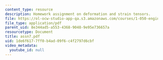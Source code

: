 ```yaml
---
content_type: resource
description: Homework assignment on deformation and strain tensors.
file: https://ol-ocw-studio-app-qa.s3.amazonaws.com/courses/1-050-engineering-mechanics-i-fall-2007/1de6f6177ff0b4ad09f6c4f2797d6cbf_assn7.pdf
file_type: application/pdf
parent_uid: 8e344ad5-a553-4368-9048-9e95e736657a
resourcetype: Document
title: assn7.pdf
uid: 1de6f617-7ff0-b4ad-09f6-c4f2797d6cbf
video_metadata:
  youtube_id: null
---
```


